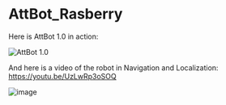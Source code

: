 # AttBot_Rasberry

Here is AttBot 1.0 in action:

![AttBot 1.0](https://user-images.githubusercontent.com/17289954/98924555-3de53e80-24d5-11eb-9b09-0b7a9abd44ea.png)

And here is a video of the robot in Navigation and Localization: https://youtu.be/UzLwRp3oSOQ

![image](https://media.giphy.com/media/sw5T4KobPVdempYHrq/giphy.gif)



